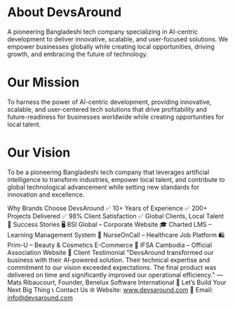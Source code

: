 # About DevsAround
A pioneering Bangladeshi tech company specializing in AI-centric development to deliver innovative, scalable, and user-focused solutions. We empower businesses globally while creating local opportunities, driving growth, and embracing the future of technology.

# Our Mission
To harness the power of AI-centric development, providing innovative, scalable, and user-centered tech solutions that drive profitability and future-readiness for businesses worldwide while creating opportunities for local talent.

# Our Vision
To be a pioneering Bangladeshi tech company that leverages artificial intelligence to transform industries, empower local talent, and contribute to global technological advancement while setting new standards for innovation and excellence.

Why Brands Choose DevsAround
✅ 10+ Years of Experience
✅ 200+ Projects Delivered
✅ 98% Client Satisfaction
✅ Global Clients, Local Talent
🌟 Success Stories
🖥️ BSI Global – Corporate Website
🎓 Charted LMS – Learning Management System
🏥 NurseOnCall – Healthcare Job Platform
🛍️ Prim-U – Beauty & Cosmetics E-Commerce
🧭 IFSA Cambodia – Official Association Website
💬 Client Testimonial
"DevsAround transformed our business with their AI-powered solution. Their technical expertise and commitment to our vision exceeded expectations. The final product was delivered on time and significantly improved our operational efficiency."
— Mats Ribaucourt, Founder, Benelux Software International
📩 Let’s Build Your Next Big Thing
📞 Contact Us
🌐 Website: www.devsaround.com
📧 Email: info@devsaround.com
